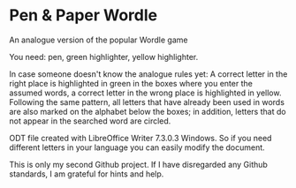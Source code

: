 # Pen & Paper Wordle
An analogue version of the popular Wordle game

You need: pen, green highlighter, yellow highlighter.

In case someone doesn't know the analogue rules yet:
A correct letter in the right place is highlighted in green in the boxes where you enter the assumed words, a correct letter in the wrong place is highlighted in yellow.
Following the same pattern, all letters that have already been used in words are also marked on the alphabet below the boxes; in addition, letters that do not appear in the searched word are circled.

ODT file created with LibreOffice Writer 7.3.0.3 Windows. So if you need different letters in your language you can easily modify the document.

This is only my second Github project. If I have disregarded any Github standards, I am grateful for hints and help.
